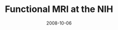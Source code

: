 ---
title: "Functional MRI at the NIH"
project_id: 
date: 2008-10-06
conference_id: ""
presenters:
   - peter_bandettini
summary: "<p>Tour talk, Norwegian contingent</p>"
file: /assets/presentations/T230.pdf
filename: T230.pdf
layout: presentation
---